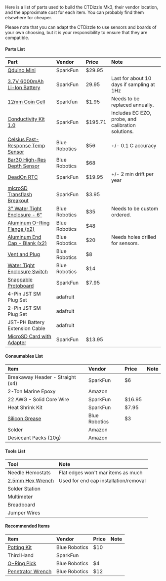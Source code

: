 Here is a list of parts used to build the CTDizzle Mk3, their vendor location, and the approximate cost for each item. You can probably find them elsewhere for cheaper.

Please note that you can adapt the CTDizzle to use sensors and boards of your own choosing, but it is your responsibility to ensure that they are compatible. 

#### Parts List
|Part|Vendor|Price|Note|
|:---|:---|:---|:---|
|[Qduino Mini](https://www.sparkfun.com/products/13614)|SparkFun|$29.95|
|[3.7V 6000mAh Li-Ion Battery](https://www.sparkfun.com/products/13856)|SparkFun|29.95|Last for about 10 days if sampling at 1Hz|
|[12mm Coin Cell](https://www.sparkfun.com/products/337)|Sparkfun|$1.95|Needs to be replaced annually.|
|[Conductivity Kit 1.0](https://www.sparkfun.com/products/12908)|SparkFun|$195.71|Includes EC EZO, probe, and calibration solutions.|
|[Celsius Fast-Response Temp Sensor](https://www.bluerobotics.com/store/electronics/celsius-sensor-r1/)|Blue Robotics|$56|+/- 0.1 C accuracy|
|[Bar30 High-Res Depth Sensor](https://www.bluerobotics.com/store/electronics/bar30-sensor-r1/)|Blue Robotics|$68|
|[DeadOn RTC](https://www.sparkfun.com/products/10160)|SparkFun|$19.95|+/- 2 min drift per year|
|[microSD Transflash Breakout](https://www.sparkfun.com/products/544)|SparkFun|$3.95|
|[3" Water Tight Enclosure - 6"](https://www.bluerobotics.com/store/watertight-enclosures/wte3-p-tube-custom-r1/)|Blue Robotics|$35|Needs to be custom ordered.
|[Aluminum O-Ring Flange (x2)](https://www.bluerobotics.com/store/watertight-enclosures/o-ring-flange-3-series/)|Blue Robotics|$48|
|[Aluminum End Cap - Blank (x2)](https://www.bluerobotics.com/store/watertight-enclosures/wte3-m-end-cap-r1/)|Blue Robotics|$20|Needs holes drilled for sensors.
|[Vent and Plug](https://www.bluerobotics.com/store/watertight-enclosures/vent-asm-r1/)|Blue Robotics|$8|
|[Water Tight Enclosure Switch](http://www.bluerobotics.com/store/electronics/switch-10-5a-r1/)|Blue Robotics|$14|
|[Snappable Protoboard](https://www.sparkfun.com/products/13268)|SparkFun|$7.95|
|4-Pin JST SM Plug Set|adafruit|
|2-Pin JST SM Plug Set|adafruit|
|JST-PH Battery Extension Cable|adafruit|
|[MicroSD Card with Adapter](https://www.sparkfun.com/products/11609)|SparkFun|$13.95|

#### Consumables List
|Item|Vendor|Price|Note|
|:---|:---|:---|:---|
|Breakaway Header - Straight (x4)|SparkFun|$6|
|2-Ton Marine Epoxy|Amazon|
|22 AWG - Solid Core Wire|SparkFun|$16.95|
|Heat Shrink Kit|SparkFun|$7.95|
|[Silicon Grease](http://www.bluerobotics.com/store/tools/tool-silicone-grease-10g-r1/)|Blue Robotics|$3|
|Solder|Amazon|
|Desiccant Packs (10g)|Amazon|

#### Tools List
|Tool|Note|
|:---|:---|
|Needle Hemostats|Flat edges won't mar items as much|
|[2.5mm Hex Wrench](http://www.bluerobotics.com/store/tools/tool-hex-set-r1/)|Used for end cap installation/removal|
|Solder Station|
|Multimeter|
|Breadboard|
|Jumper Wires|

#### Recommended Items
|Item|Vendor|Price|Note|
|:---|:---|:---|:---|
|[Potting Kit](http://www.bluerobotics.com/store/tools/tool-potting-kit-r1/)|Blue Robotics|$10|
|Third Hand|SparkFun|
|[O-Ring Pick](http://www.bluerobotics.com/store/tools/tool-o-ring-pick-r1/)|Blue Robotics|$4|
|[Penetrator Wrench](http://www.bluerobotics.com/store/tools/tool-penetrator-wrench-r1/)|Blue Robotics|$12|





